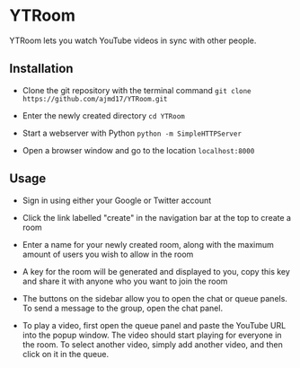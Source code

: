 # YTRoom

YTRoom lets you watch YouTube videos in sync with other people.

## Installation

* Clone the git repository with the terminal command
```git clone https://github.com/ajmd17/YTRoom.git```


* Enter the newly created directory
```cd YTRoom```


* Start a webserver with Python
```python -m SimpleHTTPServer```


* Open a browser window and go to the location
```localhost:8000```

## Usage

* Sign in using either your Google or Twitter account

* Click the link labelled "create" in the navigation bar at the top to create a room

* Enter a name for your newly created room, along with the maximum amount of users you wish to allow in the room

* A key for the room will be generated and displayed to you, copy this key and share it with anyone who you want to join the room

* The buttons on the sidebar allow you to open the chat or queue panels. To send a message to the group, open the chat panel.

* To play a video, first open the queue panel and paste the YouTube URL into the popup window. The video should start playing for everyone in the room. To select another video, simply add another video, and then click on it in the queue.
